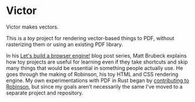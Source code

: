 # Victor

Victor makes vectors.

This is a *toy* project for rendering vector-based things to PDF,
without rasterizing them or using an existing PDF library.

In his [Let's build a browser engine!] blog post series,
Matt Brubeck explains how toy projects are useful for learning
even if they take shortcuts
and skip many things that would be essential in something people actually use.
He goes through the making of Robinson, his toy HTML and CSS rendering engine.
My own experimentations with PDF in Rust began by [contributing to Robinson],
but since my goals aren’t necessarily the same I’ve moved to a separate project and repository.

[Let's build a browser engine!]: https://limpet.net/mbrubeck/2014/08/08/toy-layout-engine-1.html
[contributing to Robinson]: https://github.com/mbrubeck/robinson/pull/8
